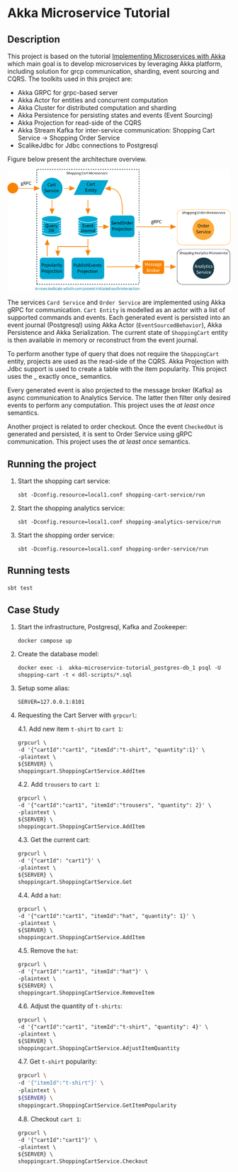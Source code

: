 # Akka Microservice Tutorial

## Description

This project is based on the
tutorial [Implementing Microservices with Akka](https://developer.lightbend.com/docs/akka-platform-guide/microservices-tutorial/index.html)
which main goal is to develop microservices by leveraging Akka platform, including solution for grcp communication,
sharding, event sourcing and CQRS. The toolkits used in this project are:

- Akka GRPC for grpc-based server
- Akka Actor for entities and concurrent computation
- Akka Cluster for distributed computation and sharding
- Akka Persistence for persisting states and events (Event Sourcing)
- Akka Projection for read-side of the CQRS
- Akka Stream Kafka for inter-service communication: Shopping Cart Service -> Shopping Order Service
- ScalikeJdbc for Jdbc connections to Postgresql

Figure below present the architecture overview.
<center>

![Figure](./docs/img.png)

</center>

The services `Card Service` and `Order Service` are implemented using Akka gRPC for communication.
`Cart Entity` is modelled as an actor with a list of supported commands and events. Each generated event is persisted
into an event journal (Postgresql) using Akka Actor (`EventSourcedBehavior`), Akka Persistence and Akka Serialization.
The current state of `ShoppingCart` entity is then available in memory or reconstruct from the event journal.

To perform another type of query that does not require the `ShoppingCart` entity, projects are used as the read-side of
the CQRS. Akka Projection with Jdbc support is used to create a table with the item popularity. This project uses the _
exactly once_ semantics.

Every generated event is also projected to the message broker (Kafka) as async communication to Analytics Service. The
latter then filter only desired events to perform any computation. This project uses the _at least once_ semantics.

Another project is related to order checkout. Once the event `CheckedOut` is generated and persisted, it is sent to
Order Service using gRPC communication. This project uses the _at least once_ semantics.

## Running the project

1. Start the shopping cart service:

    ```shell
    sbt -Dconfig.resource=local1.conf shopping-cart-service/run
    ```

2. Start the shopping analytics service:
    ```shell
    sbt -Dconfig.resource=local1.conf shopping-analytics-service/run
    ```

3. Start the shopping order service:
    ```shell
    sbt -Dconfig.resource=local1.conf shopping-order-service/run
    ```

## Running tests

```bash
sbt test
```

## Case Study

1. Start the infrastructure, Postgresql, Kafka and Zookeeper:
   ```shell
   docker compose up
   ```

2. Create the database model:
   ```shell
   docker exec -i  akka-microservice-tutorial_postgres-db_1 psql -U shopping-cart -t < ddl-scripts/*.sql
   ```

3. Setup some alias:
   ```shell
   SERVER=127.0.0.1:8101
   ```

4. Requesting the Cart Server with `grpcurl`:

   4.1. Add new item `t-shirt` to `cart 1`:
   ```shell
   grpcurl \
   -d '{"cartId":"cart1", "itemId":"t-shirt", "quantity":1}' \
   -plaintext \
   ${SERVER} \
   shoppingcart.ShoppingCartService.AddItem
   ```

   4.2. Add `trousers` to `cart 1`:
   ```shell
   grpcurl \
   -d '{"cartId":"cart1", "itemId":"trousers", "quantity": 2}' \
   -plaintext \
   ${SERVER} \
   shoppingcart.ShoppingCartService.AddItem
   ```

   4.3. Get the current cart:
   ```shell
   grpcurl \
   -d '{"cartId": "cart1"}' \
   -plaintext \
   ${SERVER} \
   shoppingcart.ShoppingCartService.Get
   ```

   4.4. Add a `hat`:
   ```shell
   grpcurl \
   -d '{"cartId":"cart1", "itemId":"hat", "quantity": 1}' \
   -plaintext \
   ${SERVER} \
   shoppingcart.ShoppingCartService.AddItem
   ```

   4.5. Remove the `hat`:
   ```shell
   grpcurl \
   -d '{"cartId":"cart1", "itemId":"hat"}' \
   -plaintext \
   ${SERVER} \
   shoppingcart.ShoppingCartService.RemoveItem
   ```

   4.6. Adjust the quantity of `t-shirts`:
   ```shell
   grpcurl \
   -d '{"cartId":"cart1", "itemId":"t-shirt", "quantity": 4}' \
   -plaintext \
   ${SERVER} \
   shoppingcart.ShoppingCartService.AdjustItemQuantity
   ```

   4.7. Get `t-shirt` popularity:
   ```bash
   grpcurl \
   -d '{"itemId":"t-shirt"}' \
   -plaintext \
   ${SERVER} \
   shoppingcart.ShoppingCartService.GetItemPopularity
   ```

   4.8. Checkout `cart 1`:
   ```shell
   grpcurl \
   -d '{"cartId":"cart1"}' \
   -plaintext \
   ${SERVER} \
   shoppingcart.ShoppingCartService.Checkout
   ```